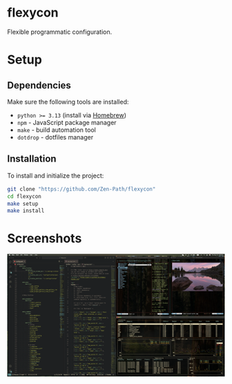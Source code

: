 # flexycon

Flexible programmatic configuration.

# Setup

## Dependencies

Make sure the following tools are installed:

- `python >= 3.13` (install via [Homebrew](https://brew.sh))
- `npm` - JavaScript package manager
- `make` - build automation tool
- `dotdrop` - dotfiles manager

## Installation

To install and initialize the project:

```sh
git clone "https://github.com/Zen-Path/flexycon"
cd flexycon
make setup
make install
```

# Screenshots

![Full Screen](./docs/static/mac-full-screen.png "Full Screen")
